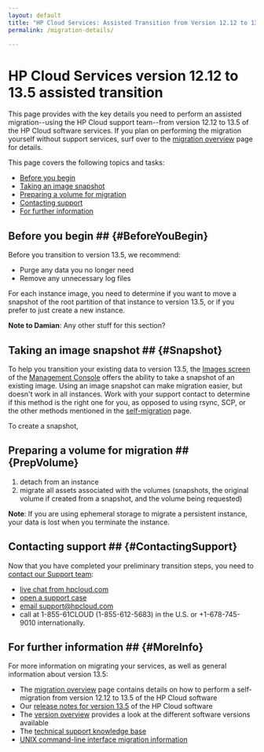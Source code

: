 ```yaml
---
layout: default
title: "HP Cloud Services: Assisted Transition from Version 12.12 to 13.5"
permalink: /migration-details/

---
```

# HP Cloud Services version 12.12 to 13.5 assisted transition

This page provides with the key details you need to perform an assisted migration--using the HP Cloud support team--from version 12.12 to 13.5 of the HP Cloud software services.  If you plan on performing the migration yourself without support services, surf over to the [migration overview](/migration-overview) page for details.

This page covers the following topics and tasks:

* [Before you begin](#BeforeYouBegin)
* [Taking an image snapshot](#Snapshot)
* [Preparing a volume for migration](#PrepVolume)
* [Contacting support](#ContactingSupport)
* [For further information](#MoreInfo)


## Before you begin ## {#BeforeYouBegin}

Before you transition to version 13.5, we recommend:

* Purge any data you no longer need
* Remove any unnecessary log files

For each instance image, you need to determine if you want to move a snapshot of the root partition of that instance to version 13.5, or if you prefer to just create a new instance.

**Note to Damian**: Any other stuff for this section?


## Taking an image snapshot ## {#Snapshot}

To help you transition your existing data to version 13.5, the [Images screen](/mc/compute/images/) of the [Management Console](/mc/) offers the ability to take a snapshot of an existing image.  Using an image snapshot can make migration easier, but doesn't work in all instances.  Work with your support contact to determine if this method is the right one for you, as opposed to using rsync, SCP, or the other methods mentioned in the [self-migration](/migration-overview) page.

To create a snapshot, 


## Preparing a volume for migration ## {PrepVolume}

1. detach from an instance
2. migrate all assets associated with the volumes (snapshots, the original volume if created from a snapshot, and the volume being requested)

**Note**: If you are using ephemeral storage to migrate a persistent instance, your data is lost when you terminate the instance.

<!--Note from Damian:  This should basically explain how to detach from an instance and that all assets associated with the volumes will be migrated (Snapshot, original volume if created from a snapshot, and the volume being requested.) -->

<!--Second note from Damian:  For a Block Volume to be migrated it will need to be in an “Available” state. This means it can’t be attached to an instance or running as an instance.  The customer should be made aware that when a Volume is migrated all snapshots and Volumes created from those snapshots will be migrated. They should be warned that if it is a persistent instance and they are using ephemeral storage that data will be lost when terminating an instance. -->


## Contacting support ## {#ContactingSupport}

Now that you have completed your preliminary transition steps, you need to [contact our Support team](https://www.hpcloud.com/contact_us):

* [live chat from hpcloud.com](https://account.hpcloud.com/cases#support_chat)
* [open a support case](https://account.hpcloud.com/cases)
* [email support@hpcloud.com](mailto:support@hpcloud.com)
* call at 1-855-61CLOUD (1-855-612-5683) in the U.S. or +1-678-745-9010 internationally.


## For further information ## {#MoreInfo}

For more information on migrating your services, as well as general information about version 13.5:

* The [migration overview](/migration-overview) page contains details on how to perform a self-migration from version 12.12 to 13.5 of the HP Cloud software
* Our [release notes for version 13.5](/release-notes/) of the HP Cloud software
* The [version overview](/version-overview/) provides a look at the different software versions available
* The [technical support knowledge base](https://community.hpcloud.com)
* [UNIX command-line interface migration information](/cli/unix/articles/migration/)
